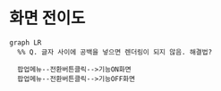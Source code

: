 # 화면 전이도

```mermaid
graph LR
  %% Q. 글자 사이에 공백을 넣으면 렌더링이 되지 않음. 해결법?

  팝업메뉴--전환버튼클릭-->기능ON화면
  팝업메뉴--전환버튼클릭-->기능OFF화면
```